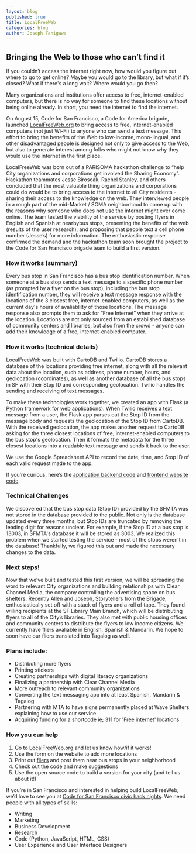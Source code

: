 ```yaml
---
layout: blog
published: true
title: LocalFreeWeb
categories: blog
author: Joseph Tanigawa
---
```


## Bringing the Web to those who can’t find it

If you couldn’t access the internet right now, how would you figure out where to go to get online? Maybe you would go to the library, but what if it’s closed? What if there's a long wait? Where would you go then?

Many organizations and institutions offer access to free, internet-enabled computers, but there is no way for someone to find these locations without being online already. In short, you need the internet to find the internet.

On August 15, Code for San Francisco, a Code for America brigade, launched <a href="http://LocalFreeWeb.org">LocalFreeWeb.org</a> to bring access to free, internet-enabled computers (not just Wi-Fi) to anyone who can send a text message. This effort to bring the benefits of the Web to low-income, mono-lingual, and other disadvantaged people is designed not only to give access to the Web, but also to generate interest among folks who might not know why they would use the internet in the first place. 



LocalFreeWeb was born out of a PARISOMA hackathon challenge to “help City organizations and corporations get involved the Sharing Economy”. Hackathon teammates Jesse Biroscak, Rachel Stanley, and others concluded that the most valuable thing organizations and corporations could do would be to bring access to the internet to all City residents - sharing their access to the knowledge on the web. They interviewed people in a rough part of the mid-Market / SOMA neighborhood to come up with the reasons why someone who does not use the internet might ever come online. The team tested the viability of the service by posting flyers in English and Spanish at nearbybus stops, presenting the benefits of the web (results of the user research), and proposing that people text a cell phone number (Jesse’s) for more information. The enthusiastic response confirmed the demand and the hackathon team soon brought the project to the Code for San Francisco brigade team to build a first version.

### How it works (summary)
Every bus stop in San Francisco has a bus stop identification number. When someone at a bus stop sends a text message to a specific phone number (as prompted by a flyer on the bus stop), including the bus stop identification number, they will receive a text message response with the locations of the 3 closest free, internet-enabled computers, as well as the current day's hours of avaliablilty of those locations. The message response also prompts them to ask for “Free Internet” when they arrive at the location. Locations are not only sourced from an established database of community centers and libraries, but also from the crowd - anyone can add their knowledge of a free, internet-enabled computer. 

### How it works (technical details)

LocalFreeWeb was built with CartoDB and Twilio. CartoDB stores a database of the locations providing free internet, along with all the relevant data about the location, such as address, phone number, hours, and geolocation (coordinates), as well as another database of all the bus stops in SF with their Stop ID and corresponding geolocation. Twilio handles the sending and receiving of text messages. 

To make these technologies work together, we created an app with Flask (a Python framework for web applications). When Twilio receives a text message from a user, the Flask app parses out the Stop ID from the message body and requests the geolocation of the Stop ID from CartoDB. With the received geolocation, the app makes another request to CartoDB asking for the three closest locations of free, internet-enabled computers to the bus stop's geolocation. Then it formats the metadata for the three closest locations into a readable text message and sends it back to the user.

We use the Google Spreadsheet API to record the date, time, and Stop ID of each valid request made to the app.

If you’re curious, here’s the <a href="https://github.com/sfbrigade/localfreeweb-sms-api">application backend code</a> and <a href="https://github.com/sfbrigade/localfreeweb.org/tree/gh-pages">frontend website code</a>.

### Technical Challenges

We discovered that the bus stop data (Stop ID) provided by the SFMTA was not stored in the database provided to the public. Not only is the database updated every three months, but Stop IDs are truncated by removing the leading digit for reasons unclear. For example, if the Stop ID at a bus stop is 13003, in SFMTA's database it will be stored as 3003. We realized this problem when we started testing the service - most of the stops weren’t in the database! Thankfully, we figured this out and made the necessary changes to the data.

### Next steps!

Now that we’ve built and tested this first version, we will be spreading the word to relevant City organizations and building relationships with Clear Channel Media, the company controlling the advertising space on bus shelters. Recently Allen and Joseph, Storytellers from the Brigade, enthusiastically set off with a stack of flyers and a roll of tape. They found willing recipients at the SF Library Main Branch, which will be distributing flyers to all of the City’s libraries. They also met with public housing offices and community centers to distribute the flyers to low income citizens. We currently have fliers avaliable in English, Spanish & Mandarin. We hope to soon have our fliers translated into Tagalog as well.

### Plans include:
- Distributing more flyers
- Printing stickers
- Creating partnerships with digital literacy organizations
- Finalizing a partnership with Clear Channel Media
- More outreach to relevant community organizations
- Converting the text messaging app into at least Spanish, Mandarin & Tagalog
- Partnering with MTA to have signs permanently placed at Wave Shelters explaining how to use our service 
- Acquiring funding for a shortcode ie; 311 for 'Free internet' locations


### How you can help

1. Go to <a href="http://LocalFreeWeb.org">LocalFreeWeb.org</a> and let us know how/if it works!
2. Use the form on the website to add more locations
3. Print out <a href="https://drive.google.com/file/d/0B3Rg0E6TFEMCZGRGS1BtbzZxWjg/edit?usp=sharing">fliers</a> and post them near bus stops in your neighborhood
4. Check out the code and make suggestions
5. Use the open source code to build a version for your city (and tell us about it!)

If you’re in San Francisco and interested in helping build LocalFreeWeb, we’d love to see you at <a href="http://www.meetup.com/Code-for-San-Francisco-Civic-Hack-Night/">Code for San Francisco civic hack nights</a>. We need people with all types of skills:
- Writing
- Marketing
- Business Development
- Research
- Code (Python, JavaScript, HTML, CSS)
- User Experience and User Interface Designers